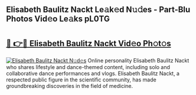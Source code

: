## Elisabeth Baulitz Nackt Le𝚊k𝚎d N𝚞𝚍es - Part-Blu Photos Vid𝚎o Le𝚊ks pL0TG

# <h2><a href="http://fb513mx.evod.top/?m=Elisabeth+Baulitz+Nackt">🔗 👉🔴 Elisabeth Baulitz Nackt Vid𝚎o Ph𝚘t𝚘s</a></h2>

[![Elisabeth Baulitz Nackt N𝚞d𝚎s](https://i.imgur.com/8V9OHl7.gif)](http://fb513mx.evod.top/?m=Elisabeth+Baulitz+Nackt)
Online personality Elisabeth Baulitz Nackt who shares lifestyle and dance-themed content, including solo and collaborative dance performances and vlogs. Elisabeth Baulitz Nackt, a respected public figure in the scientific community, has made groundbreaking discoveries in the field of medicine. 

